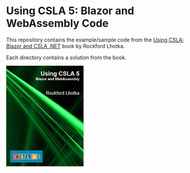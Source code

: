 ﻿# Using CSLA 5: Blazor and WebAssembly Code

This repository contains the example/sample code from the [Using CSLA: Blazor and CSLA .NET](https://store.lhotka.net/using-csla-5-blazor-and-webassembly) book by Rockford Lhotka.

Each directory contains a solution from the book.

![Book cover](images/using-csla-5-blazor-and-webassembly.png)